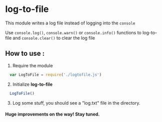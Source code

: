 # log-to-file

This module writes a log file instead of logging into the `console`

Use `console.log()`, `console.warn()` or `console.info()` functions to log-to-file and `console.clear()` to clear the log file

## How to use :
1. Require the module 
```js
  var LogToFile = require('./logtofile.js')
```
2. Initialize **log-to-file**
```js
  LogToFile()
```
3. Log some stuff, you should see a "log.txt" file in the directory.

#### Huge improvements on the way! Stay tuned.
